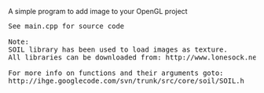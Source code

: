 A simple program to add image to your OpenGL project
<pre>
See main.cpp for source code

Note:
SOIL library has been used to load images as texture.
All libraries can be downloaded from: http://www.lonesock.net/soil.html

For more info on functions and their arguments goto:
http://ihge.googlecode.com/svn/trunk/src/core/soil/SOIL.h
</pre>